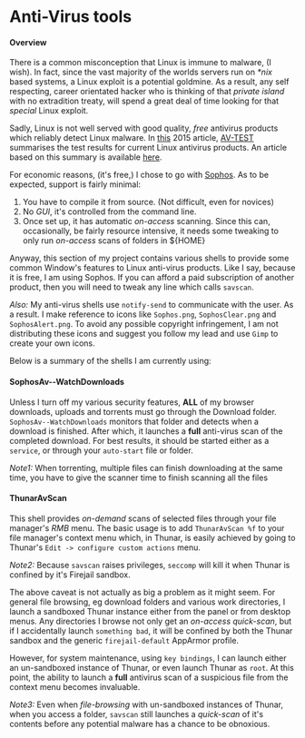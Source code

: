# Anti-Virus tools

#### Overview
There is a common misconception that Linux is immune to malware, (I wish). In fact, since the vast majority of the worlds servers run on *\*nix* based systems, a Linux exploit is a potential goldmine. As a result, any self respecting, career orientated hacker who is thinking of that *private island* with no extradition treaty, will spend a great deal of time looking for that *special* Linux exploit.

Sadly, Linux is not well served with good quality, *free* antivirus products which reliably detect Linux malware. In [this](https://www.av-test.org/en/news/news-single-view/linux-16-security-packages-against-windows-and-linux-malware-put-to-the-test/) 2015 article, [AV-TEST](https://en.wikipedia.org/wiki/AV-TEST) summarises the test results for current Linux antivirus products. An article based on this summary is available [here](https://www.csoonline.com/article/2989137/linux/av-test-lab-tests-16-linux-antivirus-products-against-windows-and-linux-malware.html).

For economic reasons, (it's free,) I chose to go with [Sophos](https://www.sophos.com/en-us/products/free-tools/sophos-antivirus-for-linux.aspx). As to be expected, support is fairly minimal:
1. You have to compile it from source. (Not difficult, even for novices)
1. No *GUI*, it's controlled from the command line.
1. Once set up, it has automatic *on-access* scanning. Since this can, occasionally, be fairly resource intensive, it needs some tweaking to only run *on-access* scans of folders in ${HOME}

Anyway, this section of my project contains various shells to provide some common Window's features to Linux anti-virus products. Like I say, because it is free, I am using Sophos. If you can afford a paid subscription of another product, then you will need to tweak any line which calls `savscan`.

*Also:* My anti-virus shells use `notify-send` to communicate with the user. As a result. I make reference to icons like `Sophos.png`, `SophosClear.png` and `SophosAlert.png`. To avoid any possible copyright infringement, I am not distributing these icons and suggest you follow my lead and use `Gimp` to create your own icons.

Below is a summary of the shells I am currently using:

#### SophosAv--WatchDownloads
Unless I turn off my various security features, **ALL** of my browser downloads, uploads and torrents must go through the Download folder. `SophosAv--WatchDownloads` monitors that folder and detects when a download is finished. After which, it launches a **full** anti-virus scan of the completed download. For best results, it should be started either as a `service`, or through your `auto-start` file or folder.

*Note1:* When torrenting, multiple files can finish downloading at the same time, you have to give the scanner time to finish scanning all the files

#### ThunarAvScan
This shell provides *on-demand* scans of selected files through your file manager's *RMB* menu. The basic usage is to add `ThunarAvScan %f` to your file manager's context menu which, in Thunar, is easily achieved by going to Thunar's `Edit -> configure custom actions` menu.

*Note2:* Because `savscan` raises privileges, `seccomp` will kill it when Thunar is confined by it's Firejail sandbox.

The above caveat is not actually as big a problem as it might seem. For general file browsing, eg download folders and various work directories, I launch a sandboxed Thunar instance either from the panel or from desktop menus. Any directories I browse not only get an *on-access quick-scan*, but if I accidentally launch `something bad`, it will be confined by both the Thunar sandbox and the generic `firejail-default` AppArmor profile.

However, for system maintenance, using `key bindings`, I can launch either an un-sandboxed instance of Thunar, or even launch Thunar as `root`. At this point, the ability to launch a **full** antivirus scan of a suspicious file from the context menu becomes invaluable.

*Note3:* Even when *file-browsing* with un-sandboxed instances of Thunar, when you access a folder, `savscan` still launches a *quick-scan* of it's contents before any potential malware has a chance to be obnoxious.


